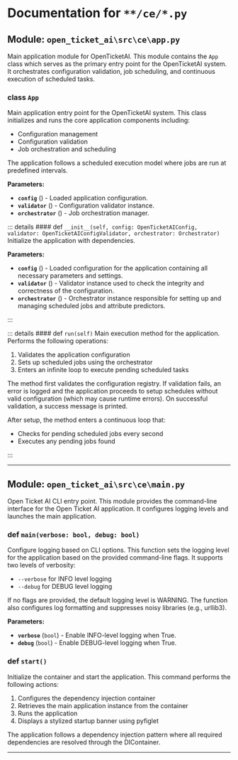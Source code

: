 # Documentation for `**/ce/*.py`

## Module: `open_ticket_ai\src\ce\app.py`

Main application module for OpenTicketAI.
This module contains the `App` class which serves as the primary entry point
for the OpenTicketAI system. It orchestrates configuration validation, job
scheduling, and continuous execution of scheduled tasks.

### <span style='text-info'>class</span> `App`

Main application entry point for the OpenTicketAI system.
This class initializes and runs the core application components including:
- Configuration management
- Configuration validation
- Job orchestration and scheduling

The application follows a scheduled execution model where jobs are run at
predefined intervals.

**Parameters:**

- **`config`** () - Loaded application configuration.
- **`validator`** () - Configuration validator instance.
- **`orchestrator`** () - Job orchestration manager.


::: details #### <Badge type="info" text="method"/> <span class='text-warning'>def</span> `__init__(self, config: OpenTicketAIConfig, validator: OpenTicketAIConfigValidator, orchestrator: Orchestrator)`
Initialize the application with dependencies.

**Parameters:**

- **`config`** () - Loaded configuration for the application containing all
necessary parameters and settings.
- **`validator`** () - Validator instance used to check the integrity and
correctness of the configuration.
- **`orchestrator`** () - Orchestrator instance responsible for setting up and
managing scheduled jobs and attribute predictors.

:::


::: details #### <Badge type="info" text="method"/> <span class='text-warning'>def</span> `run(self)`
Main execution method for the application.
Performs the following operations:
1. Validates the application configuration
2. Sets up scheduled jobs using the orchestrator
3. Enters an infinite loop to execute pending scheduled tasks

The method first validates the configuration registry. If validation fails,
an error is logged and the application proceeds to setup schedules without
valid configuration (which may cause runtime errors). On successful validation,
a success message is printed.

After setup, the method enters a continuous loop that:
- Checks for pending scheduled jobs every second
- Executes any pending jobs found

:::


---

## Module: `open_ticket_ai\src\ce\main.py`

Open Ticket AI CLI entry point.
This module provides the command-line interface for the Open Ticket AI application.
It configures logging levels and launches the main application.


### <span class='text-warning'>def</span> `main(verbose: bool, debug: bool)`

Configure logging based on CLI options.
This function sets the logging level for the application based on the provided command-line flags.
It supports two levels of verbosity: 
- `--verbose` for INFO level logging
- `--debug` for DEBUG level logging

If no flags are provided, the default logging level is WARNING. The function also configures
log formatting and suppresses noisy libraries (e.g., urllib3).

**Parameters:**

- **`verbose`** (`bool`) - Enable INFO-level logging when True.
- **`debug`** (`bool`) - Enable DEBUG-level logging when True.



### <span class='text-warning'>def</span> `start()`

Initialize the container and start the application.
This command performs the following actions:
1. Configures the dependency injection container
2. Retrieves the main application instance from the container
3. Runs the application
4. Displays a stylized startup banner using pyfiglet

The application follows a dependency injection pattern where all required
dependencies are resolved through the DIContainer.



---
